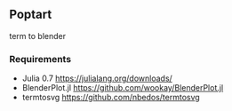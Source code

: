 ## Poptart 

term to blender


### Requirements
 - Julia 0.7 https://julialang.org/downloads/
 - BlenderPlot.jl https://github.com/wookay/BlenderPlot.jl
 - termtosvg https://github.com/nbedos/termtosvg
